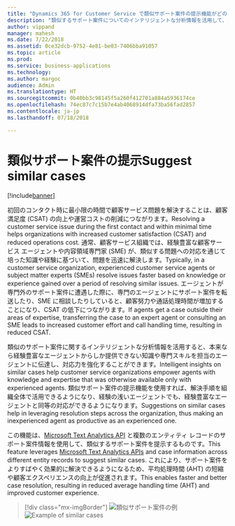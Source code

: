 ```yaml
---
title: "Dynamics 365 for Customer Service で類似サポート案件の提示機能がどのように役立つか"
description: "類似するサポート案件についてのインテリジェントな分析情報を活用して、顧客サービス組織のエージェントに知識や専門スキルを伝達する方法について説明します。"
author: vippand
manager: mahesh
ms.date: 7/22/2018
ms.assetid: 0ce32dcb-9752-4e81-be03-7406bba91057
ms.topic: article
ms.prod: 
ms.service: business-applications
ms.technology: 
ms.author: margoc
audience: Admin
ms.translationtype: HT
ms.sourcegitcommit: 0b40bb3c98145f5a260f412701a884a5936174ce
ms.openlocfilehash: 74ec87c7c15b7e4ab4068914dfa73ba56fad2857
ms.contentlocale: ja-jp
ms.lasthandoff: 07/18/2018

---
```


#  <a name="suggest-similar-cases"></a><span data-ttu-id="3b043-103">類似サポート案件の提示</span><span class="sxs-lookup"><span data-stu-id="3b043-103">Suggest similar cases</span></span>  

[!include[banner](../../../includes/banner.md)]

<span data-ttu-id="3b043-104">初回のコンタクト時に最小限の時間で顧客サービス問題を解決することは、顧客満足度 (CSAT) の向上や運営コストの削減につながります。</span><span class="sxs-lookup"><span data-stu-id="3b043-104">Resolving a customer service issue during the first contact and within minimal time helps organizations with increased customer satisfaction (CSAT) and reduced operations cost.</span></span>  <span data-ttu-id="3b043-105">通常、顧客サービス組織では、経験豊富な顧客サービス エージェントや内容領域専門家 (SME) が、類似する問題への対応を通じて培った知識や経験に基づいて、問題を迅速に解決します。</span><span class="sxs-lookup"><span data-stu-id="3b043-105">Typically, in a customer service organization, experienced customer service agents or subject matter experts (SMEs) resolve issues faster based on knowledge or experience gained over a period of resolving similar issues.</span></span> <span data-ttu-id="3b043-106">エージェントが専門外のサポート案件に遭遇した際に、専門のエージェントにサポート案件を転送したり、SME に相談したりしていると、顧客努力や通話処理時間が増加することになり、CSAT の低下につながります。</span><span class="sxs-lookup"><span data-stu-id="3b043-106">If agents get a case outside their areas of expertise, transferring the case to an expert agent or consulting an SME leads to increased customer effort and call handling time, resulting in reduced CSAT.</span></span>  

<span data-ttu-id="3b043-107">類似のサポート案件に関するインテリジェントな分析情報を活用すると、本来なら経験豊富なエージェントからしか提供できない知識や専門スキルを担当のエージェントに伝達し、対応力を強化することができます。</span><span class="sxs-lookup"><span data-stu-id="3b043-107">Intelligent insights on similar cases help customer service organizations empower agents with knowledge and expertise that was otherwise available only with experienced agents.</span></span>  <span data-ttu-id="3b043-108">類似サポート案件の提示機能を使用すれば、解決手順を組織全体で活用できるようになり、経験の浅いエージェントでも、経験豊富なエージェントと同等の対応ができるようになります。</span><span class="sxs-lookup"><span data-stu-id="3b043-108">Suggestions on similar cases help in leveraging resolution steps across the organization, thus making an inexperienced agent as productive as an experienced one.</span></span>  

<span data-ttu-id="3b043-109">この機能は、[Microsoft Text Analytics API](https://azure.microsoft.com/en-in/services/cognitive-services/text-analytics/) と複数のエンティティ レコードのサポート案件情報を使用して、類似するサポート案件を提示するものです。</span><span class="sxs-lookup"><span data-stu-id="3b043-109">This feature leverages [Microsoft Text Analytics APIs](https://azure.microsoft.com/en-in/services/cognitive-services/text-analytics/) and case information across different entity records to suggest similar cases.</span></span> <span data-ttu-id="3b043-110">これにより、サポート案件をよりすばやく効果的に解決できるようになるため、平均処理時間 (AHT) の短縮や顧客エクスペリエンスの向上が促進されます。</span><span class="sxs-lookup"><span data-stu-id="3b043-110">This enables faster and better case resolution, resulting in reduced average handling time (AHT) and improved customer experience.</span></span>

> [!div class="mx-imgBorder"]
> <span data-ttu-id="3b043-111">![](media/similar-cases.png "類似サポート案件の例")</span><span class="sxs-lookup"><span data-stu-id="3b043-111">![](media/similar-cases.png "Example of similar cases")</span></span>

